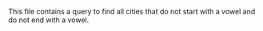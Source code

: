 This file contains a query to find all cities that do not start with a vowel and do not end with a vowel.